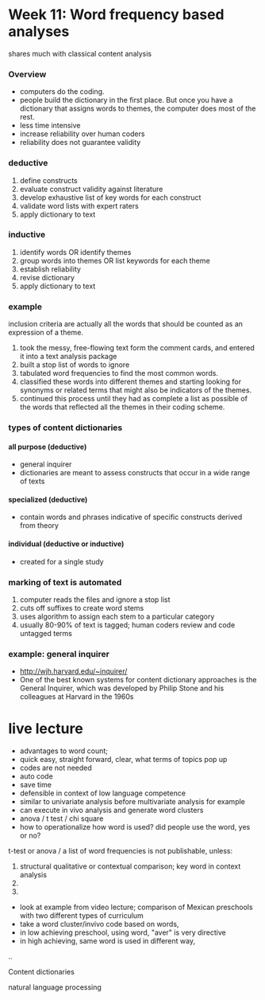 # Week 11: Word frequency based analyses


shares much with classical content analysis

### Overview

- computers do the coding.
- people build the dictionary in the first place. But once you have a dictionary that assigns words to themes, the computer does most of the rest.
- less time intensive
- increase reliability over human coders
- reliability does not guarantee validity

### deductive

1. define constructs
2. evaluate construct validity against literature
3. develop exhaustive list of key words for each construct
4. validate word lists with expert raters
5. apply dictionary to text

### inductive

1. identify words OR identify themes
2. group words into themes OR list keywords for each theme
3. establish reliability
4. revise dictionary
5. apply dictionary to text

### example

inclusion criteria are actually all the words that should be counted as an expression of a theme.

1. took the messy, free-flowing text form the comment cards, and entered it into a text analysis package
2. built a stop list of words to ignore
3. tabulated word frequencies to find the most common words.
4. classified these words into different themes and starting looking for synonyms or related terms that might also be indicators of the themes.
5. continued this process until they had as complete a list as possible of the words that reflected all the themes in their coding scheme.

### types of content dictionaries

#### all purpose (deductive)

- general inquirer
- dictionaries are meant to assess constructs that occur in a wide range of texts

#### specialized (deductive)

- contain words and phrases indicative of specific constructs derived from theory

#### individual (deductive or inductive)

- created for a single study

### marking of text is automated

1. computer reads the files and ignore a stop list
2. cuts off suffixes to create word stems
3. uses algorithm to assign each stem to a particular category
4. usually 80-90% of text is tagged; human coders review and code untagged terms

### example: general inquirer

- http://wjh.harvard.edu/~inquirer/
- One of the best known systems for content dictionary approaches is the General Inquirer, which was developed by Philip Stone and his colleagues at Harvard in the 1960s




# live lecture


- advantages to word count;
- quick easy, straight forward, clear, what terms of topics pop up
- codes are not needed
- auto code
- save time
- defensible in context of low language competence
- similar to univariate analysis before multivariate analysis for example
- can execute in vivo analysis and generate word clusters
- anova / t test / chi square
- how to operationalize how word is used? did people use the word, yes or no?


t-test or anova / a list of word frequencies is not publishable, unless:


1. structural qualitative or contextual comparison; key word in context analysis
2.
3.


- look at example from video lecture; comparison of Mexican preschools with two different types of curriculum
- take a word cluster/invivo code based on words,
- in low achieving preschool, using word, "aver" is very directive
- in high achieving, same word is used in different way,

..


Content dictionaries


natural language processing
